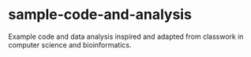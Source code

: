 # sample-code-and-analysis
Example code and data analysis inspired and adapted from classwork in computer science and bioinformatics.

